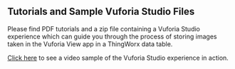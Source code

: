 ## Tutorials and Sample Vuforia Studio Files

Please find PDF tutorials and a zip file containing a Vuforia Studio experience which can guide you through the process of storing images taken in the Vuforia View app in a ThingWorx data table.

[Click here](https://www.youtube.com/watch?v=Se20t7kvlJM) to see a video sample of the Vuforia Studio experience in action.
